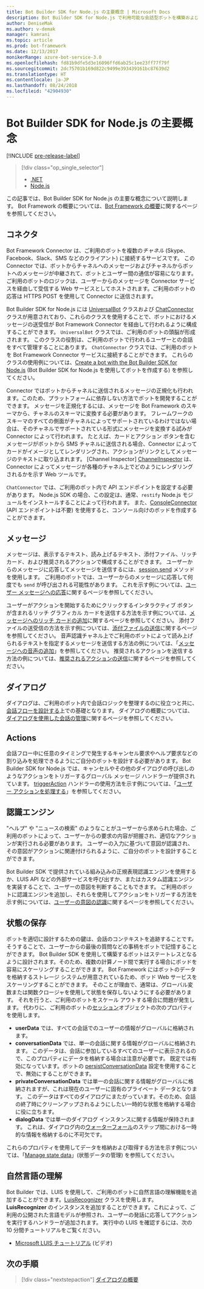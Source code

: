 ```yaml
---
title: Bot Builder SDK for Node.js の主要概念 | Microsoft Docs
description: Bot Builder SDK for Node.js で利用可能な会話型ボットを構築およびデプロイするための主要概念とツールについて説明します。
author: DeniseMak
ms.author: v-demak
manager: kamrani
ms.topic: article
ms.prod: bot-framework
ms.date: 12/13/2017
monikerRange: azure-bot-service-3.0
ms.openlocfilehash: fd81b9dfe5d3e16096ffd6ab25c1ee23ff77f79f
ms.sourcegitcommit: 2dc75701b169d822c9499e393439161bc87639d2
ms.translationtype: HT
ms.contentlocale: ja-JP
ms.lasthandoff: 08/24/2018
ms.locfileid: "42904930"
---
```

# <a name="key-concepts-in-the-bot-builder-sdk-for-nodejs"></a>Bot Builder SDK for Node.js の主要概念

[!INCLUDE [pre-release-label](../includes/pre-release-label-v3.md)]

> [!div class="op_single_selector"]
> - [.NET](../dotnet/bot-builder-dotnet-concepts.md)
> - [Node.js](../nodejs/bot-builder-nodejs-concepts.md)

この記事では、Bot Builder SDK for Node.js の主要な概念について説明します。 Bot Framework の概要については、[Bot Framework の概要](../overview-introduction-bot-framework.md)に関するページを参照してください。

## <a name="connector"></a>コネクタ

Bot Framework Connector は、ご利用のボットを複数の*チャネル* (Skype、Facebook、Slack、SMS などのクライアント) に接続するサービスです。 この Connector では、ボットからチャネルへのメッセージおよびチャネルからボットへのメッセージが中継されて、ボットとユーザー間の通信が容易になります。 ご利用のボットのロジックは、ユーザーからのメッセージを Connector サービスを経由して受信する Web サービスとしてホストされます。ご利用のボットの応答は HTTPS POST を使用して Connector に送信されます。 

Bot Builder SDK for Node.js には [UniversalBot][UniversalBot] クラスおよび [ChatConnector][ChatConnector] クラスが用意されており、これらのクラスを使用することで、ボットにおけるメッセージの送受信が Bot Framework Connector を経由して行われるように構成することができます。 `UniversalBot` クラスでは、ご利用のボットの頭脳が形成されます。 このクラスの役割は、ご利用のボットで行われるユーザーとの会話をすべて管理することにあります。 `ChatConnector` クラスでは、ご利用のボットを Bot Framework Connector サービスに接続することができます。
これらのクラスの使用例については、[Create a bot with the Bot Builder SDK for Node.js](bot-builder-nodejs-quickstart.md) (Bot Builder SDK for Node.js を使用してボットを作成する) を参照してください。

Connector ではボットからチャネルに送信されるメッセージの正規化も行われます。このため、プラットフォームに依存しない方法でボットを開発することができます。 メッセージを正規化するには、メッセージを Bot Framework のスキーマから、チャネルのスキーマに変換する必要があります。 フレームワークのスキーマのすべての側面がチャネルによってサポートされているわけではない場合は、そのチャネルでサポートされている形式にメッセージを変換する試みが Connector によって行われます。 たとえば、カードとアクション ボタンを含むメッセージがボットから SMS チャネルに送信される場合、Connector によってカードがイメージとしてレンダリングされ、アクションがリンクとしてメッセージのテキストに取り込まれます。 [Channel Inspector] [ChannelInspector] は、Connector によってメッセージが各種のチャネル上でどのようにレンダリングされるかを示す Web ツールです。

`ChatConnector` では、ご利用のボット内で API エンドポイントを設定する必要があります。 Node.js SDK の場合、この設定は、通常、`restify` Node.js モジュールをインストールすることによって行われます。 また、[ConsoleConnector][ConsoleConnector] (API エンドポイントは不要) を使用すると、コンソール向けのボッドを作成することができます。

## <a name="messages"></a>メッセージ

メッセージは、表示するテキスト、読み上げるテキスト、添付ファイル、リッチ カード、および推奨されるアクションで構成することができます。 ユーザーからのメッセージに応答してメッセージを送信するには、[session.send][SessionSend] メソッドを使用します。 ご利用のボットでは、ユーザーからのメッセージに応答して何度でも `send` が呼び出される可能性があります。 これを示す例については、[ユーザー メッセージへの応答][RespondMessages]に関するページを参照してください。

ユーザーがアクションを開始するためにクリックするインタラクティブ ボタンが含まれるリッチ グラフィカル カードを送信する方法を示す例については、[メッセージへのリッチ カードの追加](bot-builder-nodejs-send-rich-cards.md)に関するページを参照してください。 添付ファイルの送受信の方法を示す例については、[添付ファイルの送信](bot-builder-nodejs-send-receive-attachments.md)に関するページを参照してください。 音声認識チャネル上でご利用のボットによって読み上げられるテキストを指定するメッセージを送信する方法の例については、「[メッセージへの音声の追加](bot-builder-nodejs-text-to-speech.md)」を参照してください。 推奨されるアクションを送信する方法の例については、[推奨されるアクションの送信](bot-builder-nodejs-send-suggested-actions.md)に関するページを参照してください。

## <a name="dialogs"></a>ダイアログ
ダイアログは、ご利用のボット内で会話ロジックを整理するのに役立つと共に、[会話フローを設計する](../bot-service-design-conversation-flow.md)上での基礎となります。 ダイアログの概要については、[ダイアログを使用した会話の管理](bot-builder-nodejs-dialog-manage-conversation.md)に関するページを参照してください。

## <a name="actions"></a>Actions
会話フロー中に任意のタイミングで発生するキャンセル要求やヘルプ要求などの割り込みを処理できるようにご自分のボットを設計する必要があります。 Bot Builder SDK for Node.js では、キャンセルやその他のダイアログの呼び出しのようなアクションをトリガーするグローバル メッセージ ハンドラーが提供されています。 [triggerAction][triggerAction] ハンドラーの使用方法を示す例については、「[ユーザー アクションを処理する](bot-builder-nodejs-dialog-actions.md)」を参照してください。
<!--[Handling cancel](bot-builder-nodejs-manage-conversation-flow.md#handling-cancel), [Confirming interruptions](bot-builder-nodejs-manage-conversation-flow.md#confirming-interruptions) and-->


## <a name="recognizers"></a>認識エンジン
"ヘルプ" や "ニュースの検索" のようなことがユーザーから求められた場合、ご利用のボットによって、ユーザーからの要求の内容が把握され、適切なアクションが実行される必要があります。 ユーザーの入力に基づいて意図が認識され、その意図がアクションに関連付けられるように、ご自分のボットを設計することができます。 

Bot Builder SDK で提供されている組み込みの正規表現認識エンジンを使用するか、LUIS API などの外部サービスを呼び出すか、またはカスタム認識エンジンを実装することで、ユーザーの意図を判断することもできます。 ご利用のボットに認識エンジンを追加し、それらを使用してアクションをトリガーする方法を示す例については、[ユーザーの意図の認識](bot-builder-nodejs-recognize-intent-messages.md)に関するページを参照してください。


## <a name="saving-state"></a>状態の保存

ボットを適切に設計するための鍵は、会話のコンテキストを追跡することです。そうすることで、ユーザーからの最後の質問などの事柄をボットで記憶することができます。 Bot Builder SDK を使用して構築するボットはステートレスとなるように設計されます。そのため、複数の計算ノード間で実行する場合にボッドを容易にスケーリングすることができます。 Bot Framework にはボットのデータを格納するストレージ システムが用意されているため、ボッド Web サービスをスケーリングすることができます。 そのことが理由で、通常は、グローバル変数または関数クロージャを使用して状態を保存しないようにする必要があります。 それを行うと、ご利用のボットをスケール アウトする場合に問題が発生します。 代わりに、ご利用のボットの[セッション][ Session]オブジェクトの次のプロパティを使用します。

* **userData** では、すべての会話でのユーザーの情報がグローバルに格納されます。
* **conversationData** では、単一の会話に関する情報がグローバルに格納されます。 このデータは、会話に参加しているすべてのユーザーに表示されるので、このプロパティにデータを格納する場合は注意が必要です。 既定では有効になっています。ボットの [persistConversationData][PersistConversationData] 設定を使用することで、無効にすることができます。
* **privateConversationData** では単一の会話に関する情報がグローバルに格納されますが、これは現在のユーザーに固有のプライベート データとなります。 このデータはすべてのダイアログにまたがっています。そのため、会話の終了時にクリーンアップされるようにしたい一時的な状態を格納する場合に役に立ちます。
* **dialogData** では単一のダイアログ インスタンスに関する情報が保持されます。 これは、ダイアログ内の[ウォーターフォール](bot-builder-nodejs-dialog-waterfall.md)のステップ間における一時的な情報を格納するのに不可欠です。

これらのプロパティを使用してデータを格納および取得する方法を示す例については、「[Manage state data](bot-builder-nodejs-state.md)」(状態データの管理) を参照してください。

## <a name="natural-language-understanding"></a>自然言語の理解

Bot Builder では、LUIS を使用して、ご利用のボットに自然言語の理解機能を追加することができます。[LuisRecognizer][LuisRecognizer] クラスを使用します。 **LuisRecognizer** のインスタンスを追加することができます。これによって、ご利用の公開された言語モデルが参照され、ユーザーの発話に応答してアクションを実行するハンドラーが追加されます。 実行中の LUIS を確認するには、次の 10 分間チュートリアルをご覧ください。

* [Microsoft LUIS チュートリアル][ LUISVideo] (ビデオ)

## <a name="next-steps"></a>次の手順
> [!div class="nextstepaction"]
> [ダイアログの概要](bot-builder-nodejs-dialog-overview.md)



[PersistConversationData]: https://docs.botframework.com/en-us/node/builder/chat-reference/interfaces/_botbuilder_d_.iuniversalbotsettings.html#persistconversationdata
[UniversalBot]: https://docs.botframework.com/en-us/node/builder/chat-reference/classes/_botbuilder_d_.universalbot.html
[ChatConnector]: https://docs.botframework.com/en-us/node/builder/chat-reference/classes/_botbuilder_d_.chatconnector.html
[ConsoleConnector]: https://docs.botframework.com/en-us/node/builder/chat-reference/classes/_botbuilder_d_.consoleconnector.html

[ChannelInspector]: ../bot-service-channel-inspector.md

[Session]: https://docs.botframework.com/en-us/node/builder/chat-reference/classes/_botbuilder_d_.session.html
[SessionSend]: https://docs.botframework.com/en-us/node/builder/chat-reference/classes/_botbuilder_d_.session#send

[triggerAction]: https://docs.botframework.com/en-us/node/builder/chat-reference/classes/_botbuilder_d_.dialog.html#triggeraction
[waterfall]: bot-builder-nodejs-prompts.md

[RespondMessages]:bot-builder-nodejs-use-default-message-handler.md

[LUISRecognizer]: https://docs.botframework.com/en-us/node/builder/chat-reference/classes/_botbuilder_d_.luisrecognizer
[LUISVideo]: https://vimeo.com/145499419
